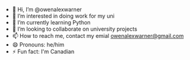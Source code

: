 - 👋 Hi, I’m @owenalexwarner
- 👀 I’m interested in doing work for my uni
- 🌱 I’m currently learning Python
- 💞️ I’m looking to collaborate on university projects
- 📫 How to reach me, contact my emial owenalexwarner@gmail.com
- 😄 Pronouns: he/him
- ⚡ Fun fact: I'm Canadian

<!---
owenalexwarner/owenalexwarner is a ✨ special ✨ repository because its `README.md` (this file) appears on your GitHub profile.
You can click the Preview link to take a look at your changes.
--->
